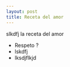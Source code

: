 ```yaml
---
layout: post
title: Receta del amor
---
```

slkdfj la receta del amor

- Respeto ?
- lskdfj
- lksdjflkjd
